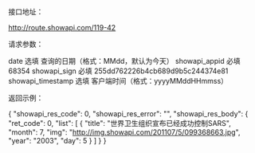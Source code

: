 接口地址：
  
  http://route.showapi.com/119-42

请求参数：

  date              选填  查询的日期（格式：MMdd，默认为今天）
  showapi_appid     必填  68354
  showapi_sign      必填  255dd762226b4cb689d9b5c244374e81
  showapi_timestamp 选填  客户端时间（格式：yyyyMMddHHmmss）

返回示例：

  {
    "showapi_res_code": 0,
    "showapi_res_error": "",
    "showapi_res_body": {
      "ret_code": 0,
      "list": [
        {
          "title": "世界卫生组织宣布已经成功控制SARS",
          "month": 7,
          "img": "http://img.showapi.com/201107/5/099368663.jpg",
          "year": "2003",
          "day": 5
        } 
      ]
    }
  }